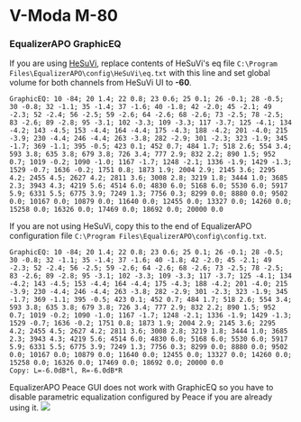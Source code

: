# V-Moda M-80
### EqualizerAPO GraphicEQ
If you are using [HeSuVi](https://sourceforge.net/projects/hesuvi/), replace contents of HeSuVi's eq file `C:\Program Files\EqualizerAPO\config\HeSuVi\eq.txt` with this line and set global volume for both channels from HeSuVi UI to **-60**.
```
GraphicEQ: 10 -84; 20 1.4; 22 0.8; 23 0.6; 25 0.1; 26 -0.1; 28 -0.5; 30 -0.8; 32 -1.1; 35 -1.4; 37 -1.6; 40 -1.8; 42 -2.0; 45 -2.1; 49 -2.3; 52 -2.4; 56 -2.5; 59 -2.6; 64 -2.6; 68 -2.6; 73 -2.5; 78 -2.5; 83 -2.6; 89 -2.8; 95 -3.1; 102 -3.3; 109 -3.3; 117 -3.7; 125 -4.1; 134 -4.2; 143 -4.5; 153 -4.4; 164 -4.4; 175 -4.3; 188 -4.2; 201 -4.0; 215 -3.9; 230 -4.4; 246 -4.4; 263 -3.8; 282 -2.9; 301 -2.3; 323 -1.9; 345 -1.7; 369 -1.1; 395 -0.5; 423 0.1; 452 0.7; 484 1.7; 518 2.6; 554 3.4; 593 3.8; 635 3.8; 679 3.8; 726 3.4; 777 2.9; 832 2.2; 890 1.5; 952 0.7; 1019 -0.2; 1090 -1.0; 1167 -1.7; 1248 -2.1; 1336 -1.9; 1429 -1.3; 1529 -0.7; 1636 -0.2; 1751 0.8; 1873 1.9; 2004 2.9; 2145 3.6; 2295 4.2; 2455 4.5; 2627 4.2; 2811 3.6; 3008 2.8; 3219 1.8; 3444 1.0; 3685 2.3; 3943 4.3; 4219 5.6; 4514 6.0; 4830 6.0; 5168 6.0; 5530 6.0; 5917 5.9; 6331 5.5; 6775 3.9; 7249 1.3; 7756 0.3; 8299 0.0; 8880 0.0; 9502 0.0; 10167 0.0; 10879 0.0; 11640 0.0; 12455 0.0; 13327 0.0; 14260 0.0; 15258 0.0; 16326 0.0; 17469 0.0; 18692 0.0; 20000 0.0
```
If you are not using HeSuVi, copy this to the end of EqualizerAPO configuration file `C:\Program Files\EqualizerAPO\config\config.txt`.
```
GraphicEQ: 10 -84; 20 1.4; 22 0.8; 23 0.6; 25 0.1; 26 -0.1; 28 -0.5; 30 -0.8; 32 -1.1; 35 -1.4; 37 -1.6; 40 -1.8; 42 -2.0; 45 -2.1; 49 -2.3; 52 -2.4; 56 -2.5; 59 -2.6; 64 -2.6; 68 -2.6; 73 -2.5; 78 -2.5; 83 -2.6; 89 -2.8; 95 -3.1; 102 -3.3; 109 -3.3; 117 -3.7; 125 -4.1; 134 -4.2; 143 -4.5; 153 -4.4; 164 -4.4; 175 -4.3; 188 -4.2; 201 -4.0; 215 -3.9; 230 -4.4; 246 -4.4; 263 -3.8; 282 -2.9; 301 -2.3; 323 -1.9; 345 -1.7; 369 -1.1; 395 -0.5; 423 0.1; 452 0.7; 484 1.7; 518 2.6; 554 3.4; 593 3.8; 635 3.8; 679 3.8; 726 3.4; 777 2.9; 832 2.2; 890 1.5; 952 0.7; 1019 -0.2; 1090 -1.0; 1167 -1.7; 1248 -2.1; 1336 -1.9; 1429 -1.3; 1529 -0.7; 1636 -0.2; 1751 0.8; 1873 1.9; 2004 2.9; 2145 3.6; 2295 4.2; 2455 4.5; 2627 4.2; 2811 3.6; 3008 2.8; 3219 1.8; 3444 1.0; 3685 2.3; 3943 4.3; 4219 5.6; 4514 6.0; 4830 6.0; 5168 6.0; 5530 6.0; 5917 5.9; 6331 5.5; 6775 3.9; 7249 1.3; 7756 0.3; 8299 0.0; 8880 0.0; 9502 0.0; 10167 0.0; 10879 0.0; 11640 0.0; 12455 0.0; 13327 0.0; 14260 0.0; 15258 0.0; 16326 0.0; 17469 0.0; 18692 0.0; 20000 0.0
Copy: L=-6.0dB*l, R=-6.0dB*R
```
EqualizerAPO Peace GUI does not work with GraphicEQ so you have to disable parametric equalization configured by Peace if you are already using it.
![](https://raw.githubusercontent.com/jaakkopasanen/AutoEq/master/results/Headphone.com/headphoncecom/onear/V-Moda%20M-80/V-Moda%20M-80.png)
